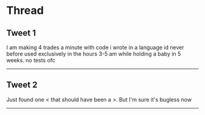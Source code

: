 # Thread

## Tweet 1

I am making 4 trades a minute with code i wrote in a language id never before used exclusively in the hours 3-5 am while holding a baby in 5 weeks. no tests ofc

---

## Tweet 2

Just found one &lt; that should have been a &gt;. But I'm sure it's bugless now

---

